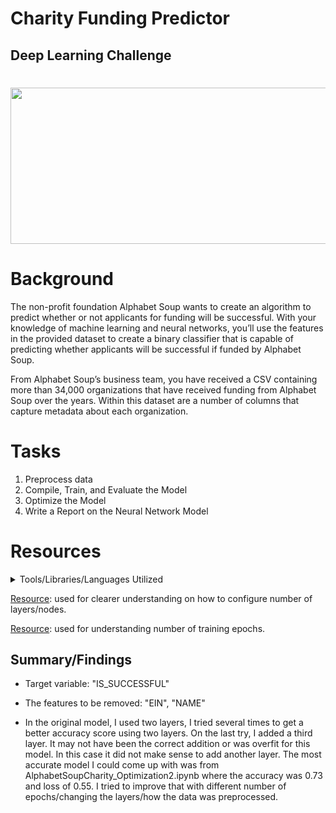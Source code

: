 # Charity Funding Predictor
## Deep Learning Challenge
#
<img align=center src="https://user-images.githubusercontent.com/85762953/143806470-cad1161b-687d-4ab5-b59b-1b17442cd652.jpg" width="600" height="250">

# Background

The non-profit foundation Alphabet Soup wants to create an algorithm to predict whether or not applicants for funding will be successful. With your knowledge of machine learning and neural networks, you’ll use the features in the provided dataset to create a binary classifier that is capable of predicting whether applicants will be successful if funded by Alphabet Soup.

From Alphabet Soup’s business team, you have received a CSV containing more than 34,000 organizations that have received funding from Alphabet Soup over the years. Within this dataset are a number of columns that capture metadata about each organization.

# Tasks

1. Preprocess data
2. Compile, Train, and Evaluate the Model
3. Optimize the Model
4. Write a Report on the Neural Network Model

# Resources 
<details>
<summary>Tools/Libraries/Languages Utilized</summary>
<li>Jupyter Notebook</li></ul>
<li>Tensorflow</li></ul>
<li>Keras</li></ul>
<li>Sklearn</li></ul>
<li>Pandas</li></ul>
</details>

[Resource](https://machinelearningmastery.com/how-to-configure-the-number-of-layers-and-nodes-in-a-neural-network/): used for clearer understanding on how to configure number of layers/nodes.

[Resource](https://machinelearningmastery.com/how-to-stop-training-deep-neural-networks-at-the-right-time-using-early-stopping/): used for understanding number of training epochs.

## Summary/Findings
* Target variable: "IS_SUCCESSFUL" 
* The features to be removed: "EIN", "NAME"

* In the original model, I used two layers, I tried several times to get a better accuracy score using two layers. On the last try, I added a third layer. It may not have been the correct addition or was overfit for this model. In this case it did not make sense to add another layer. The most accurate model I could come up with was from AlphabetSoupCharity_Optimization2.ipynb where the accuracy was 0.73 and loss of 0.55. I tried to improve that with different number of epochs/changing the layers/how the data was preprocessed. 

